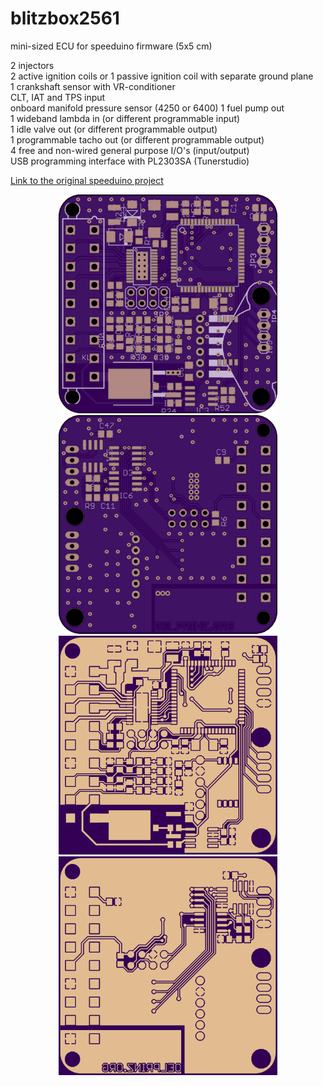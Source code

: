 # blitzbox2561
mini-sized ECU for speeduino firmware (5x5 cm)

2 injectors<br/>
2 active ignition coils or 1 passive ignition coil with separate ground plane<br/>
1 crankshaft sensor with VR-conditioner<br/>
CLT, IAT and TPS input<br/>
onboard manifold pressure sensor (4250 or 6400)
1 fuel pump out<br/>
1 wideband lambda in (or different programmable input)<br/>
1 idle valve out (or different programmable output)<br/>
1 programmable tacho out (or different programmable output)<br/>
4 free and non-wired general purpose I/O's (input/output)<br/>
USB programming interface with PL2303SA (Tunerstudio)


[Link to the original speeduino project](https://www.speeduino.com "speeduino homepage")


<p align="center">
  <img src="hardware/Rev_0.1.1/top.png" width="350" title="Top Side">
  <img src="hardware/Rev_0.1.1/bottom.png" width="350" alt="accessibility text"><br/>
    <img src="hardware/Rev_0.1.1/top_layer.png" width="350" title="Top Side">
  <img src="hardware/Rev_0.1.1/bottom_layer.png" width="350" alt="accessibility text">
</p>
